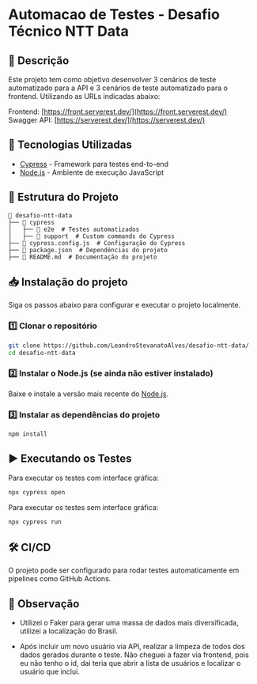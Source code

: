 # Automacao de Testes - Desafio Técnico NTT Data

## 📌 Descrição
Este projeto tem como objetivo desenvolver 3 cenários de teste automatizado para a API e 3 cenários de teste automatizado para o frontend. Utilizando as URLs indicadas abaixo:

Frontend: [https://front.serverest.dev/](https://front.serverest.dev/)
Swagger API: [https://serverest.dev/](https://serverest.dev/)

## 🚀 Tecnologias Utilizadas
- [Cypress](https://www.cypress.io/) - Framework para testes end-to-end
- [Node.js](https://nodejs.org/) - Ambiente de execução JavaScript

## 📂 Estrutura do Projeto
```
📁 desafio-ntt-data
├── 📁 cypress
│   ├── 📁 e2e  # Testes automatizados
│   ├── 📁 support  # Custom commands do Cypress
├── 📄 cypress.config.js  # Configuração do Cypress
├── 📄 package.json  # Dependências do projeto
├── 📄 README.md  # Documentação do projeto
```

## 📥 Instalação do projeto
Siga os passos abaixo para configurar e executar o projeto localmente.

### 1️⃣ Clonar o repositório
```sh
git clone https://github.com/LeandroStevanatoAlves/desafio-ntt-data/
cd desafio-ntt-data
```

### 2️⃣ Instalar o Node.js (se ainda não estiver instalado)
Baixe e instale a versão mais recente do [Node.js](https://nodejs.org/).

### 3️⃣ Instalar as dependências do projeto
```sh
npm install
```

## ▶️ Executando os Testes

Para executar os testes com interface gráfica:
```sh
npx cypress open
```

Para executar os testes sem interface gráfica:
```sh
npx cypress run
```

## 🛠️ CI/CD
O projeto pode ser configurado para rodar testes automaticamente em pipelines como GitHub Actions.

## 📜 Observação
- Utilizei o Faker para gerar uma massa de dados mais diversificada, utilizei a localização do Brasil.

- Após incluir um novo usuário via API, realizar a limpeza de todos dos dados gerados durante o teste. Não cheguei a fazer via frontend, pois eu não tenho o id, dai teria que abrir a lista de usuários e localizar o usuário que inclui.
